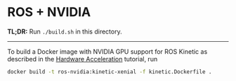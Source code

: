 # ROS + NVIDIA

**TL;DR:** Run `./build.sh` in this directory.

---

To build a Docker image with NVIDIA GPU support for ROS Kinetic as described in the [Hardware Acceleration](http://wiki.ros.org/docker/Tutorials/Hardware%20Acceleration) tutorial,
run

```bash
docker build -t ros-nvidia:kinetic-xenial -f kinetic.Dockerfile .
```
